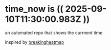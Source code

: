 # time_now is (( 2025-09-10T11:30:00.983Z ))

an automated repo that shows the currnent time

inspired by [breakingheatmap](https://github.com/breakingheatmap/breakingheatmap)
